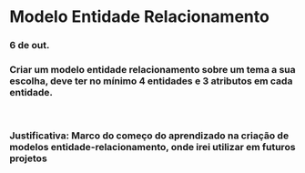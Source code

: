# Modelo Entidade Relacionamento
### 6 de out.

### Criar um modelo entidade relacionamento sobre um tema a sua escolha, deve ter no mínimo 4 entidades e 3 atributos em cada entidade.
<br>

### Justificativa: Marco do começo do aprendizado na criação de modelos entidade-relacionamento, onde irei utilizar em futuros projetos
